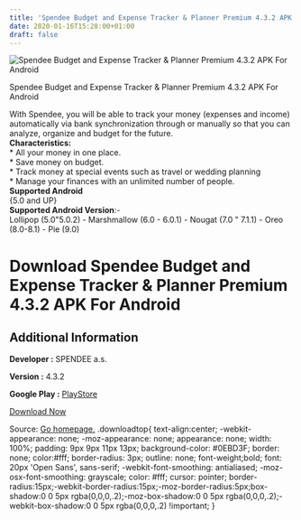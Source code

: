 ```yaml
---
title: 'Spendee Budget and Expense Tracker & Planner Premium 4.3.2 APK For Android'
date: 2020-01-16T15:28:00+01:00
draft: false
---
```


![Spendee Budget and Expense Tracker & Planner Premium 4.3.2 APK For Android](https://i2.wp.com/apkhome.net/wp-content/uploads/2020/01/Spendee-Budget-and-Expense-Tracker-Planner-Premium-4.3.2.png "Spendee Budget and Expense Tracker & Planner Premium 4.3.2 APK For Android")

  

Spendee Budget and Expense Tracker & Planner Premium 4.3.2 APK For Android

With Spendee, you will be able to track your money (expenses and income) automatically via bank synchronization through or manually so that you can analyze, organize and budget for the future.  
**Characteristics:**  
\* All your money in one place.  
\* Save money on budget.  
\* Track money at special events such as travel or wedding planning  
\* Manage your finances with an unlimited number of people.  
**Supported Android**  
{5.0 and UP}  
**Supported Android Version**:-  
Lollipop (5.0"5.0.2) - Marshmallow (6.0 - 6.0.1) - Nougat (7.0 " 7.1.1) - Oreo (8.0-8.1) - Pie (9.0)

Download Spendee Budget and Expense Tracker & Planner Premium 4.3.2 APK For Android
===================================================================================

Additional Information
----------------------

**Developer :** SPENDEE a.s.

**Version :** 4.3.2

**Google Play :** [PlayStore](https://play.google.com/store/apps/details?id=com.cleevio.spendee)

  

[Download Now](https://store4app.co/post/spendee-budget-and-expense-tracker-amp-planner-premium-4-3-2-apk-for-android_1579184819)

  
Source: [Go homepage.](https://store4app.co/post/spendee-budget-and-expense-tracker-amp-planner-premium-4-3-2-apk-for-android_1579184819) .downloadtop{ text-align:center; -webkit-appearance: none; -moz-appearance: none; appearance: none; width: 100%; padding: 9px 9px 11px 13px; background-color: #0EBD3F; border: none; color:#fff; border-radius: 3px; outline: none; font-weight;bold; font: 20px 'Open Sans', sans-serif; -webkit-font-smoothing: antialiased; -moz-osx-font-smoothing: grayscale; color: #fff; cursor: pointer; border-radius:15px;-webkit-border-radius:15px;-moz-border-radius:5px;box-shadow:0 0 5px rgba(0,0,0,.2);-moz-box-shadow:0 0 5px rgba(0,0,0,.2);-webkit-box-shadow:0 0 5px rgba(0,0,0,.2) !important; }